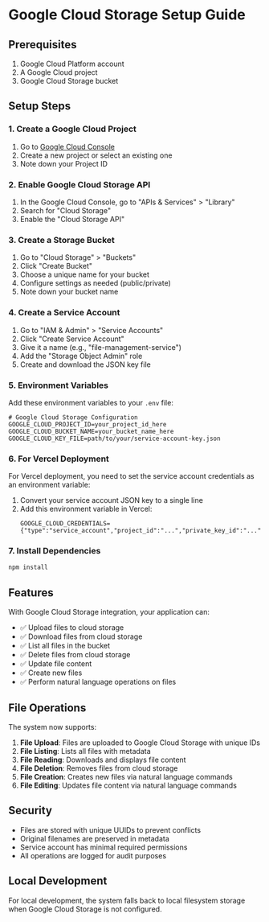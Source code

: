 # Google Cloud Storage Setup Guide

## Prerequisites

1. Google Cloud Platform account
2. A Google Cloud project
3. Google Cloud Storage bucket

## Setup Steps

### 1. Create a Google Cloud Project

1. Go to [Google Cloud Console](https://console.cloud.google.com/)
2. Create a new project or select an existing one
3. Note down your Project ID

### 2. Enable Google Cloud Storage API

1. In the Google Cloud Console, go to "APIs & Services" > "Library"
2. Search for "Cloud Storage"
3. Enable the "Cloud Storage API"

### 3. Create a Storage Bucket

1. Go to "Cloud Storage" > "Buckets"
2. Click "Create Bucket"
3. Choose a unique name for your bucket
4. Configure settings as needed (public/private)
5. Note down your bucket name

### 4. Create a Service Account

1. Go to "IAM & Admin" > "Service Accounts"
2. Click "Create Service Account"
3. Give it a name (e.g., "file-management-service")
4. Add the "Storage Object Admin" role
5. Create and download the JSON key file

### 5. Environment Variables

Add these environment variables to your `.env` file:

```env
# Google Cloud Storage Configuration
GOOGLE_CLOUD_PROJECT_ID=your_project_id_here
GOOGLE_CLOUD_BUCKET_NAME=your_bucket_name_here
GOOGLE_CLOUD_KEY_FILE=path/to/your/service-account-key.json
```

### 6. For Vercel Deployment

For Vercel deployment, you need to set the service account credentials as an environment variable:

1. Convert your service account JSON key to a single line
2. Add this environment variable in Vercel:
   ```
   GOOGLE_CLOUD_CREDENTIALS={"type":"service_account","project_id":"...","private_key_id":"...","private_key":"...","client_email":"...","client_id":"...","auth_uri":"...","token_uri":"...","auth_provider_x509_cert_url":"...","client_x509_cert_url":"..."}
   ```

### 7. Install Dependencies

```bash
npm install
```

## Features

With Google Cloud Storage integration, your application can:

- ✅ Upload files to cloud storage
- ✅ Download files from cloud storage
- ✅ List all files in the bucket
- ✅ Delete files from cloud storage
- ✅ Update file content
- ✅ Create new files
- ✅ Perform natural language operations on files

## File Operations

The system now supports:

1. **File Upload**: Files are uploaded to Google Cloud Storage with unique IDs
2. **File Listing**: Lists all files with metadata
3. **File Reading**: Downloads and displays file content
4. **File Deletion**: Removes files from cloud storage
5. **File Creation**: Creates new files via natural language commands
6. **File Editing**: Updates file content via natural language commands

## Security

- Files are stored with unique UUIDs to prevent conflicts
- Original filenames are preserved in metadata
- Service account has minimal required permissions
- All operations are logged for audit purposes

## Local Development

For local development, the system falls back to local filesystem storage when Google Cloud Storage is not configured. 